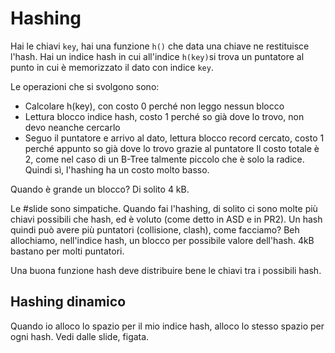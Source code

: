 # Hashing

Hai le chiavi `key`, hai una funzione `h()` che data una chiave ne restituisce l'hash. Hai un indice hash in cui all'indice `h(key)`si trova un puntatore al punto in cui è memorizzato il dato con indice `key`.

Le operazioni che si svolgono sono:
* Calcolare h(key), con costo 0 perché non leggo nessun blocco
* Lettura blocco indice hash, costo 1 perché so già dove lo trovo, non devo neanche cercarlo
* Seguo il puntatore e arrivo al dato, lettura blocco record cercato, costo 1 perché appunto so già dove lo trovo grazie al puntatore
Il costo totale è 2, come nel caso di un B-Tree talmente piccolo che è solo la radice. Quindi sì, l'hashing ha un costo molto basso.

Quando è grande un blocco? Di solito 4 kB.

Le #slide sono simpatiche. Quando fai l'hashing, di solito ci sono molte più chiavi possibili che hash, ed è voluto (come detto in ASD e in PR2). Un hash quindi può avere più puntatori (collisione, clash), come facciamo? Beh allochiamo, nell'indice hash, un blocco per possibile valore dell'hash. 4kB bastano per molti puntatori.

Una buona funzione hash deve distribuire bene le chiavi tra i possibili hash.

## Hashing dinamico

Quando io alloco lo spazio per il mio indice hash, alloco lo stesso spazio per ogni hash. Vedi dalle slide, figata.